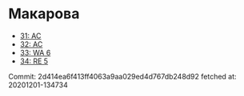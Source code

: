 # Макарова
- [31: AC](31.md)
- [32: AC](32.md)
- [33: WA 6](33.md)
- [34: RE 5](34.md)

Commit: 2d414ea6f413ff4063a9aa029ed4d767db248d92
 fetched at: 20201201-134734
